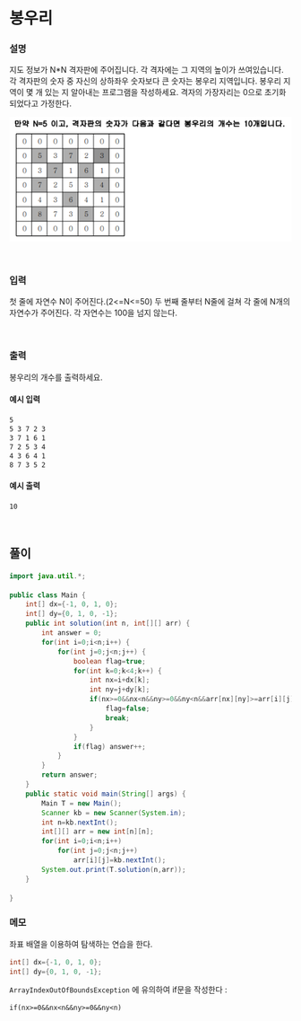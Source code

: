 # 봉우리
### 설명
지도 정보가 N*N 격자판에 주어집니다. 각 격자에는 그 지역의 높이가 쓰여있습니다. 각 격자판의 숫자 중 자신의 상하좌우 숫자보다 큰 숫자는 봉우리 지역입니다. 봉우리 지역이 몇 개 있는 지 알아내는 프로그램을 작성하세요. 
격자의 가장자리는 0으로 초기화 되었다고 가정한다.

![봉우리](../img/2.PNG)

<br>

### 입력
첫 줄에 자연수 N이 주어진다.(2<=N<=50) 
두 번째 줄부터 N줄에 걸쳐 각 줄에 N개의 자연수가 주어진다. 각 자연수는 100을 넘지 않는다. 

<br>

### 출력
봉우리의 개수를 출력하세요.


#### 예시 입력
```
5
5 3 7 2 3
3 7 1 6 1
7 2 5 3 4
4 3 6 4 1
8 7 3 5 2
```


#### 예시 출력
```
10
```

<br>


## 풀이
```java
import java.util.*;

public class Main {
	int[] dx={-1, 0, 1, 0};
	int[] dy={0, 1, 0, -1};
	public int solution(int n, int[][] arr) {
		int answer = 0;
		for(int i=0;i<n;i++) {
			for(int j=0;j<n;j++) {
				boolean flag=true;
				for(int k=0;k<4;k++) {
					int nx=i+dx[k];
					int ny=j+dy[k];
					if(nx>=0&&nx<n&&ny>=0&&ny<n&&arr[nx][ny]>=arr[i][j]) {
						flag=false;
						break;
					}
				}
				if(flag) answer++;
			}
		}
		return answer;
	}
	public static void main(String[] args) {
		Main T = new Main();
		Scanner kb = new Scanner(System.in);
		int n=kb.nextInt();
		int[][] arr = new int[n][n];
		for(int i=0;i<n;i++)
			for(int j=0;j<n;j++)
				arr[i][j]=kb.nextInt();
		System.out.print(T.solution(n,arr));
	}

}

```

### 메모
좌표 배열을 이용하여 탐색하는 연습을 한다.
```java
int[] dx={-1, 0, 1, 0};
int[] dy={0, 1, 0, -1};
```
`ArrayIndexOutOfBoundsException` 에 유의하여 if문을 작성한다 :
```
if(nx>=0&&nx<n&&ny>=0&&ny<n)
```

<br>

